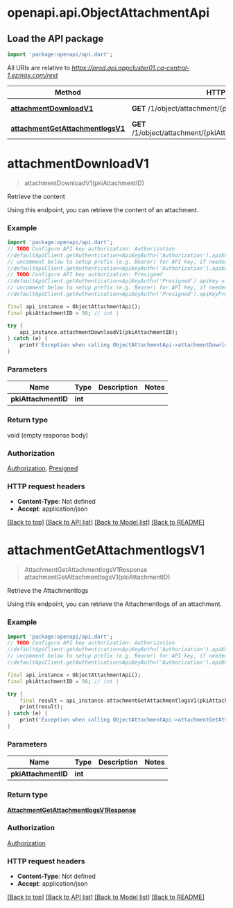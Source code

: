 # openapi.api.ObjectAttachmentApi

## Load the API package
```dart
import 'package:openapi/api.dart';
```

All URIs are relative to *https://prod.api.appcluster01.ca-central-1.ezmax.com/rest*

Method | HTTP request | Description
------------- | ------------- | -------------
[**attachmentDownloadV1**](ObjectAttachmentApi.md#attachmentdownloadv1) | **GET** /1/object/attachment/{pkiAttachmentID}/download | Retrieve the content
[**attachmentGetAttachmentlogsV1**](ObjectAttachmentApi.md#attachmentgetattachmentlogsv1) | **GET** /1/object/attachment/{pkiAttachmentID}/getAttachmentlogs | Retrieve the Attachmentlogs


# **attachmentDownloadV1**
> attachmentDownloadV1(pkiAttachmentID)

Retrieve the content

Using this endpoint, you can retrieve the content of an attachment.

### Example
```dart
import 'package:openapi/api.dart';
// TODO Configure API key authorization: Authorization
//defaultApiClient.getAuthentication<ApiKeyAuth>('Authorization').apiKey = 'YOUR_API_KEY';
// uncomment below to setup prefix (e.g. Bearer) for API key, if needed
//defaultApiClient.getAuthentication<ApiKeyAuth>('Authorization').apiKeyPrefix = 'Bearer';
// TODO Configure API key authorization: Presigned
//defaultApiClient.getAuthentication<ApiKeyAuth>('Presigned').apiKey = 'YOUR_API_KEY';
// uncomment below to setup prefix (e.g. Bearer) for API key, if needed
//defaultApiClient.getAuthentication<ApiKeyAuth>('Presigned').apiKeyPrefix = 'Bearer';

final api_instance = ObjectAttachmentApi();
final pkiAttachmentID = 56; // int | 

try {
    api_instance.attachmentDownloadV1(pkiAttachmentID);
} catch (e) {
    print('Exception when calling ObjectAttachmentApi->attachmentDownloadV1: $e\n');
}
```

### Parameters

Name | Type | Description  | Notes
------------- | ------------- | ------------- | -------------
 **pkiAttachmentID** | **int**|  | 

### Return type

void (empty response body)

### Authorization

[Authorization](../README.md#Authorization), [Presigned](../README.md#Presigned)

### HTTP request headers

 - **Content-Type**: Not defined
 - **Accept**: application/json

[[Back to top]](#) [[Back to API list]](../README.md#documentation-for-api-endpoints) [[Back to Model list]](../README.md#documentation-for-models) [[Back to README]](../README.md)

# **attachmentGetAttachmentlogsV1**
> AttachmentGetAttachmentlogsV1Response attachmentGetAttachmentlogsV1(pkiAttachmentID)

Retrieve the Attachmentlogs

Using this endpoint, you can retrieve the Attachmentlogs of an attachment.

### Example
```dart
import 'package:openapi/api.dart';
// TODO Configure API key authorization: Authorization
//defaultApiClient.getAuthentication<ApiKeyAuth>('Authorization').apiKey = 'YOUR_API_KEY';
// uncomment below to setup prefix (e.g. Bearer) for API key, if needed
//defaultApiClient.getAuthentication<ApiKeyAuth>('Authorization').apiKeyPrefix = 'Bearer';

final api_instance = ObjectAttachmentApi();
final pkiAttachmentID = 56; // int | 

try {
    final result = api_instance.attachmentGetAttachmentlogsV1(pkiAttachmentID);
    print(result);
} catch (e) {
    print('Exception when calling ObjectAttachmentApi->attachmentGetAttachmentlogsV1: $e\n');
}
```

### Parameters

Name | Type | Description  | Notes
------------- | ------------- | ------------- | -------------
 **pkiAttachmentID** | **int**|  | 

### Return type

[**AttachmentGetAttachmentlogsV1Response**](AttachmentGetAttachmentlogsV1Response.md)

### Authorization

[Authorization](../README.md#Authorization)

### HTTP request headers

 - **Content-Type**: Not defined
 - **Accept**: application/json

[[Back to top]](#) [[Back to API list]](../README.md#documentation-for-api-endpoints) [[Back to Model list]](../README.md#documentation-for-models) [[Back to README]](../README.md)

